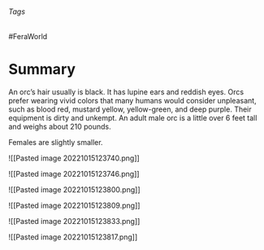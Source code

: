 ###### Tags

#FeraWorld

# Summary
An orc’s hair usually is black. It has lupine ears and reddish eyes. Orcs prefer wearing vivid colors that many humans would consider unpleasant, such as blood red, mustard yellow, yellow-green, and deep purple. Their equipment is dirty and unkempt. An adult male orc is a little over 6 feet tall and weighs about 210 pounds.

Females are slightly smaller.

![[Pasted image 20221015123740.png]]

![[Pasted image 20221015123746.png]]

![[Pasted image 20221015123800.png]]

![[Pasted image 20221015123809.png]]

![[Pasted image 20221015123833.png]]

![[Pasted image 20221015123817.png]]